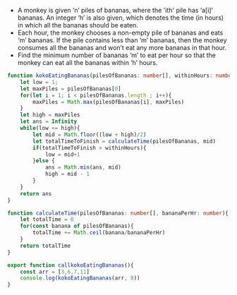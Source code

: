 - A monkey is given ‘n’ piles of bananas, where the 'ith' pile has ‘a[i]’ bananas. An integer ‘h’ is also given, which denotes the time (in hours) in which all the bananas should be eaten.
- Each hour, the monkey chooses a non-empty pile of bananas and eats ‘m’ bananas. If the pile contains less than ‘m’ bananas, then the monkey consumes all the bananas and won’t eat any more bananas in that hour.
- Find the minimum number of bananas ‘m’ to eat per hour so that the monkey can eat all the bananas within ‘h’ hours.

```ts
function kokoEatingBananas(pilesOfBananas: number[], withinHours: number){
    let low = 1;
    let maxPiles = pilesOfBananas[0]
    for(let i = 1; i < pilesOfBananas.length ; i++){
        maxPiles = Math.max(pilesOfBananas[i], maxPiles)
    }
    let high = maxPiles
    let ans = Infinity
    while(low <= high){
        let mid = Math.floor((low + high)/2)
        let totalTimeToFinish = calculateTime(pilesOfBananas, mid)
        if(totalTimeToFinish > withinHours){
            low = mid+1
        }else {
            ans = Math.min(ans, mid)
            high = mid - 1
        }
    }
    return ans
}

function calculateTime(pilesOfBananas: number[], bananaPerHr: number){
    let totalTime = 0
    for(const banana of pilesOfBananas){
        totalTime += Math.ceil(banana/bananaPerHr)
    }
    return totalTime
}

export function callkokoEatingBananas(){
    const arr = [3,6,7,11]
    console.log(kokoEatingBananas(arr, 8))
}

```
